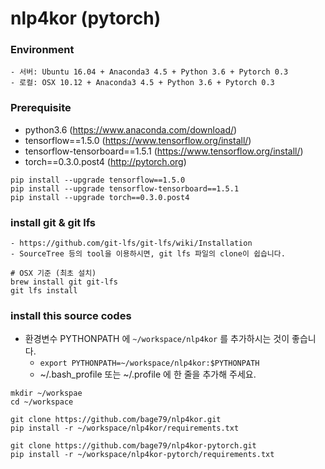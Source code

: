 # nlp4kor (pytorch)
### Environment
    - 서버: Ubuntu 16.04 + Anaconda3 4.5 + Python 3.6 + Pytorch 0.3
    - 로컬: OSX 10.12 + Anaconda3 4.5 + Python 3.6 + Pytorch 0.3

### Prerequisite
- python3.6 (https://www.anaconda.com/download/)
- tensorflow==1.5.0 (https://www.tensorflow.org/install/)
- tensorflow-tensorboard==1.5.1 (https://www.tensorflow.org/install/)
- torch==0.3.0.post4 (http://pytorch.org)
```shell
pip install --upgrade tensorflow==1.5.0
pip install --upgrade tensorflow-tensorboard==1.5.1
pip install --upgrade torch==0.3.0.post4
```

### install git & git lfs
    - https://github.com/git-lfs/git-lfs/wiki/Installation
    - SourceTree 등의 tool을 이용하시면, git lfs 파일의 clone이 쉽습니다.
```shell
# OSX 기준 (최초 설치)
brew install git git-lfs
git lfs install
```

### install this source codes
- 환경변수 PYTHONPATH 에 `~/workspace/nlp4kor` 를 추가하시는 것이 좋습니다.
    - `export PYTHONPATH=~/workspace/nlp4kor:$PYTHONPATH`
    - ~/.bash_profile 또는 ~/.profile 에 한 줄을 추가해 주세요.
```shell
mkdir ~/workspae
cd ~/workspace

git clone https://github.com/bage79/nlp4kor.git
pip install -r ~/workspace/nlp4kor/requirements.txt

git clone https://github.com/bage79/nlp4kor-pytorch.git
pip install -r ~/workspace/nlp4kor-pytorch/requirements.txt
```


